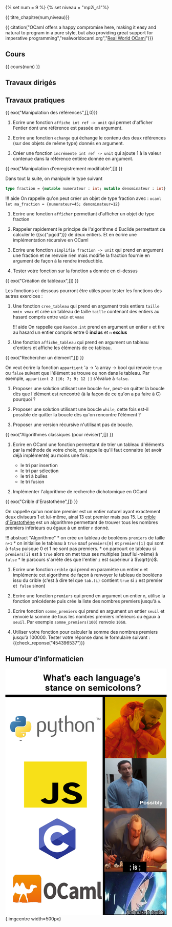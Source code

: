 {% set num = 9 %}
{% set niveau = "mp2i_s1"%}

{{ titre_chapitre(num,niveau)}}

{{ citation("OCaml offers a happy compromise here, making it easy and natural to program in a pure style, but also providing great support for imperative programming","realworldocaml.org","[Real World OCaml](https://dev.realworldocaml.org/index.html)")}}

## Cours

{{ cours(num) }}

## Travaux dirigés


## Travaux pratiques

{{ exo("Manipulation des références",[],0)}}

1. Ecrire une fonction `affiche int ref -> unit` qui permet d'afficher l'entier dont une référence est passée en argument.

2. Ecrire une fonction `echange` qui échange le contenu des deux références (sur des objets de même type) donnés en argument.

3. Créer une fonction `incrémente int ref -> unit` qui ajoute 1 à la valeur contenue dans la référence entière donnée en argument.

{{ exo("Manipulation d'enregistrement modifiable",[]) }}

Dans tout la suite, on manipule le type suivant 
```ocaml
type fraction = {mutable numerateur : int; mutable denominateur : int}

```

!!! aide
    On rappelle qu'on peut créer un objet de type fraction avec :
    ```ocaml
    let ma_fraction = {numerateur=45; denominateur=12}
    ```

1. Ecrire une fonction `afficher` permettant d'afficher un objet de type fraction

2. Rappeler rapidement le principe de l'algorithme d'Euclide permettant de calculer le {{sc("pgcd")}} de deux entiers. Et en écrire une implémentation récursive en OCaml

3. Ecrire une fonction `simplifie fraction -> unit` qui prend en argument une fraction et ne renvoie rien mais modifie la fraction fournie en argument de façon à la rendre irreductible.

4. Tester votre fonction sur la fonction `a` donnée en ci-dessus

{{ exo("Création de tableaux",[]) }}

Les fonctions ci-dessous pourront être utiles pour tester les fonctions des autres exercices :

1. Une fonction `cree_tableau` qui prend en argument trois entiers `taille vmin vmax`  et crée un tableau de taille `taille` contenant des entiers au hasard compris entre `vmin` et `vmax`

    !!! aide
        On rappelle que `Random.int` prend en argument un entier `n` et tire au hasard un entier compris entre 0 **inclus** et `n` **exclus**

2. Une fonction `affiche_tableau` qui prend en argument un tableau d'entiers et affiche les éléments de ce tableau. 

{{ exo("Rechercher un élément",[]) }}

On veut écrire la fonction `appartient` 'a -> 'a array -> bool qui renvoie `true` ou `false` suivant que l'élément se trouve ou non dans le tableau. Par exemple, `appartient 2 [|6; 7; 9; 12 |]` s'évalue à `false`.

1. Proposer une solution utilisant une boucle `for`, peut-on quitter la boucle dès que l'élément est rencontré (à la façon de ce qu'on a pu faire à C) pourquoi ?

2. Proposer une solution utilisant une boucle `while`, cette fois est-il possible de quitter la boucle dès qu'on rencontre l'élément ? 

3. Proposer une version récursive n'utilisant pas de boucle.



{{ exo("Algorithmes classiques (pour réviser)",[]) }}

1. Ecrire en OCaml une fonction permettant de trier un tableau d'éléments par la méthode de votre choix, on rappelle qu'il faut connaitre (et avoir déjà implémenté) au moins une fois :

    * le tri par insertion
    * le tri par sélection
    * le tri à bulles
    * le tri fusion

2. Implémenter l'algorithme de recherche dichotomique en OCaml

{{ exo("Crible d'Erastothène",[]) }}

On rappelle qu'un nombre premier est un entier naturel ayant exactement deux diviseurs 1 et lui-même, ainsi 13 est premier mais pas 15. Le [crible d'Erastothène](https://fr.wikipedia.org/wiki/Crible_d%27%C3%89ratosth%C3%A8ne) est un algorithme permettant de trouver tous les nombres premiers inférieurs ou égaux à un entier `n` donné. 

!!! abstract "Algorithme"
    * on crée un tableau de booléens `premiers` de taille `n+1`
    * on initialise le tableau à `true` sauf `premiers[0]` et `premiers[1]` qui sont à `false` puisque  $0$ et 1 ne sont pas premiers.
    * on parcourt ce tableau si `premiers[i]` est à `true` alors on met tous ses multiples (sauf lui-même) à `false`
    * le parcours s'arrête dès que l'entier `i` est supérieur à $\sqrt{n}$.  

1. Ecrire  une fonction `crible` qui prend en paramètre un entier `n` et implémente cet algorithme de façon à renvoyer le tableau de booléens issu du crible (c'est à dire tel que `tab.(i)` contient `true` si `i` est premier et  `false` sinon)

2. Ecrire une fonction `premiers` qui prend en argument un entier `n`, utilise la fonction précédente puis crée la liste des nombres premiers jusqu'à `n`.

3. Ecrire  fonction `somme_premiers` qui prend en argument un entier `seuil` et renvoie la somme de tous les nombres premiers inférieurs ou égaux à `seuil`. Par exemple `somme_premiers(100)` renvoie `1060`.

4. Utiliser votre fonction pour calculer la somme des nombres premiers jusqu'à 100000. Tester votre réponse dans le formulaire suivant : {{check_reponse("454396537")}}

## Humour d'informaticien

![semicolon](./Images/C9/semicolon.png){.imgcentre width=500px}